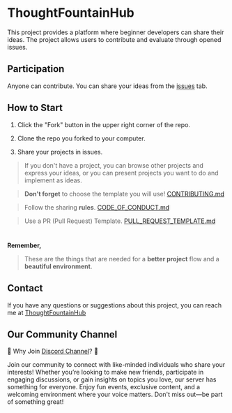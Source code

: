 # ThoughtFountainHub

This project provides a platform where beginner developers can share their ideas. The project allows users to contribute and evaluate through opened issues.

## Participation
Anyone can contribute. You can share your ideas from the [issues](https://github.com/brgkdm/ThoughtFountainHub/issues) tab.

## How to Start
1. Click the "Fork" button in the upper right corner of the repo.

2. Clone the repo you forked to your computer.

3. Share your projects in issues. 
> If you don't have a project, you can browse other projects and express your ideas, or you can present projects you want to do and implement as ideas.

> **Don't forget** to choose the template you will use! [CONTRIBUTING.md](https://github.com/brgkdm/ThoughtFountainHub/blob/main/CONTRIBUTING.md)

> Follow the sharing **rules**. [CODE_OF_CONDUCT.md](https://github.com/brgkdm/ThoughtFountainHub/blob/main/CODE_OF_CONDUCT.md)

> Use a PR (Pull Request) Template. [PULL_REQUEST_TEMPLATE.md](https://github.com/brgkdm/ThoughtFountainHub/blob/main/PULL_REQUEST_TEMPLATE.md)

#
**Remember,**

> These are the things that are needed for a **better project** flow and a **beautiful environment**.

## Contact
If you have any questions or suggestions about this project, you can reach me at [ThoughtFountainHub](mailto:beratgokkdemir@icloud.com)

## Our Community Channel
🌟 Why Join [Discord Channel](https://discord.gg/Fx2FA5guhZ)? 🌟

Join our community to connect with like-minded individuals who share your interests! Whether you’re looking to make new friends, participate in engaging discussions, or gain insights on topics you love, our server has something for everyone. Enjoy fun events, exclusive content, and a welcoming environment where your voice matters. Don't miss out—be part of something great!

